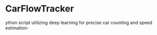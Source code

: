 # CarFlowTracker
ython script utilizing deep learning for precise car counting and speed estimation-
